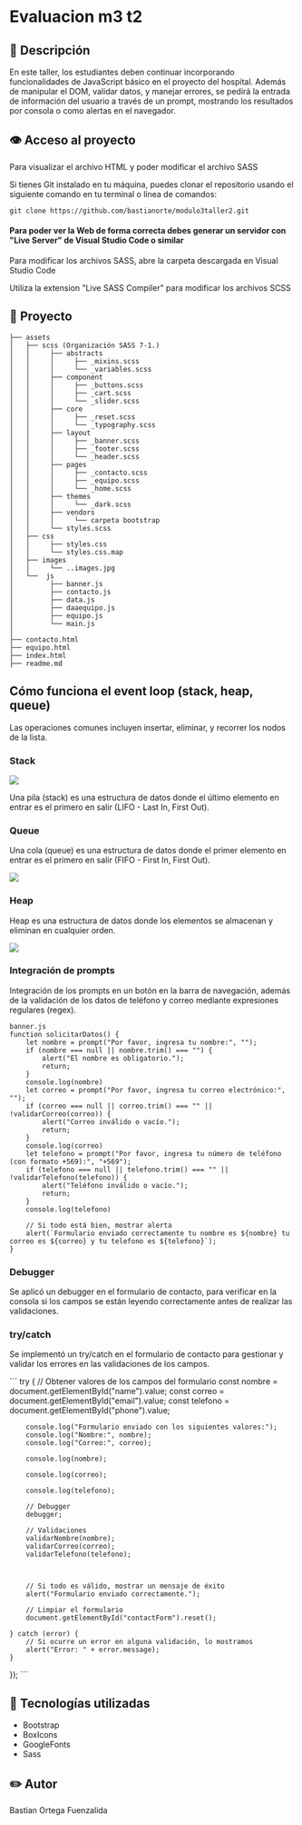 # Evaluacion m3 t2

## 📖 Descripción
En este taller, los estudiantes deben continuar incorporando funcionalidades de JavaScript
básico en el proyecto del hospital. Además de manipular el DOM, validar datos, y manejar
errores, se pedirá la entrada de información del usuario a través de un prompt, mostrando los
resultados por consola o como alertas en el navegador.


## 👁️ Acceso al proyecto
  Para visualizar el archivo HTML y poder modificar el archivo SASS

  Si tienes Git instalado en tu máquina, puedes clonar el repositorio usando el siguiente comando en tu terminal o línea de comandos:

  ```
  git clone https://github.com/bastianorte/modulo3taller2.git
  ```

  #### Para poder ver la Web de forma correcta debes generar un servidor con "Live Server" de Visual Studio Code o similar
  
  Para modificar los archivos SASS, abre la carpeta descargada en Visual Studio Code

  Utiliza la extension "Live SASS Compiler" para modificar los archivos SCSS

## 📁 Proyecto 
```
├── assets      
│   ├── scss (Organización SASS 7-1.)
│   │     ├── abstracts
│   │     │     ├── _mixins.scss
│   │     │     └── _variables.scss
│   │     ├── component
│   │     │     ├── _buttons.scss
│   │     │     ├── _cart.scss
│   │     │     └── _slider.scss
│   │     ├── core
│   │     │     ├── _reset.scss
│   │     │     └── _typography.scss
│   │     ├── layout
│   │     │     ├── _banner.scss
│   │     │     ├── _footer.scss
│   │     │     └── _header.scss
│   │     ├── pages
│   │     │     ├── _contacto.scss
│   │     │     ├── _equipo.scss
│   │     │     └── _home.scss
│   │     ├── themes
│   │     │     └── _dark.scss
│   │     ├── vendors
│   │     │     └── carpeta bootstrap
│   │     └── styles.scss
│   ├── css
│   │     ├── styles.css
│   │     └── styles.css.map
│   ├── images
│   │     └── ..images.jpg
│   └──  js    
│         ├── banner.js
│         ├── contacto.js
│         ├── data.js
│         ├── daaequipo.js
│         ├── equipo.js
│         └── main.js       
│
├── contacto.html  
├── equipo.html 
├── index.html 
├── readme.md                  
```

## Cómo funciona el event loop (stack, heap, queue)

Las operaciones comunes incluyen insertar, eliminar, y recorrer los nodos de la lista.

### Stack

<picture>
  <img src="https://github.com/bastianorte/modulo3taller2/blob/main/assets/images/stack.webp">
</picture>

Una pila (stack) es una estructura de datos donde el último elemento en entrar es el primero en
salir (LIFO - Last In, First Out).

### Queue

Una cola (queue) es una estructura de datos donde el primer elemento en entrar es el primero
en salir (FIFO - First In, First Out). 

<picture>
  <img src="https://github.com/bastianorte/modulo3taller2/blob/main/assets/images/queue.webp">
</picture>

### Heap

Heap es una estructura de datos donde los elementos se almacenan y eliminan en cualquier orden.

<picture>
  <img src="https://github.com/bastianorte/modulo3taller2/blob/main/assets/images/heap.webp">
</picture>



### Integración de prompts
Integración de los prompts en un botón en la barra de navegación, además de la validación de los datos de teléfono y correo mediante expresiones regulares (regex).

```
banner.js
function solicitarDatos() {
    let nombre = prompt("Por favor, ingresa tu nombre:", "");
    if (nombre === null || nombre.trim() === "") {
        alert("El nombre es obligatorio.");
        return; 
    }
    console.log(nombre)
    let correo = prompt("Por favor, ingresa tu correo electrónico:", "");
    if (correo === null || correo.trim() === "" || !validarCorreo(correo)) {
        alert("Correo inválido o vacío.");
        return;
    }
    console.log(correo)
    let telefono = prompt("Por favor, ingresa tu número de teléfono (con formato +569):", "+569");
    if (telefono === null || telefono.trim() === "" || !validarTelefono(telefono)) {
        alert("Teléfono inválido o vacío.");
        return;
    }
    console.log(telefono)

    // Si todo está bien, mostrar alerta
    alert(`Formulario enviado correctamente tu nombre es ${nombre} tu correo es ${correo} y tu telefono es ${telefono}`);
}
```

### Debugger
Se aplicó un debugger en el formulario de contacto, para verificar en la consola si los campos se están leyendo correctamente antes de realizar las validaciones.

### try/catch
Se implementó un try/catch en el formulario de contacto para gestionar y validar los errores en las validaciones de los campos.

´´´
    try {
        // Obtener valores de los campos del formulario
        const nombre = document.getElementById("name").value;
        const correo = document.getElementById("email").value;
        const telefono = document.getElementById("phone").value;

        console.log("Formulario enviado con los siguientes valores:");
        console.log("Nombre:", nombre);
        console.log("Correo:", correo);

        console.log(nombre);

        console.log(correo);

        console.log(telefono);
        
        // Debugger 
        debugger; 
        
        // Validaciones
        validarNombre(nombre);
        validarCorreo(correo);
        validarTelefono(telefono);


        
        // Si todo es válido, mostrar un mensaje de éxito
        alert("Formulario enviado correctamente.");

        // Limpiar el formulario
        document.getElementById("contactForm").reset();
        
    } catch (error) {
        // Si ocurre un error en alguna validación, lo mostramos
        alert("Error: " + error.message);
    }
});
´´´

## 🔧 Tecnologías utilizadas
* Bootstrap
* BoxIcons
* GoogleFonts
* Sass


## :pencil2: Autor
Bastian Ortega Fuenzalida